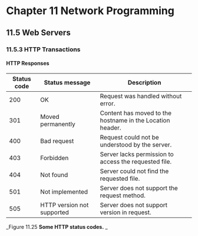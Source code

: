 # Chapter 11 Network Programming #

## 11.5 Web Servers ##

### 11.5.3 HTTP Transactions	

#### HTTP Responses

| Status code | Status message             | Description                                               |
| ----------- | -------------------------- | --------------------------------------------------------- |
| 200         | OK                         | Request was handled without error.                        |
| 301         | Moved permanently          | Content has moved to the hostname in the Location header. |
| 400         | Bad request                | Request could not be understood by the server.            |
| 403         | Forbidden                  | Server lacks permission to access the requested file.     |
| 404         | Not found                  | Server could not find the requested file.                 |
| 501         | Not implemented            | Server does not support the request method.               |
| 505         | HTTP version not supported | Server does not support version in request.               |


<div style={{textAlign: "center"}}>

_Figure 11.25 **Some HTTP status codes.** _

</div>
